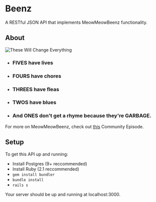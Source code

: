 # Beenz
A RESTful JSON API that implements MeowMeowBeenz functionality.

## About
![These Will Change
Everything](https://launchrock-assets.s3.amazonaws.com/logo-files/F5RLW1SQ_1394154586970.png?_=0)

- ### FIVES have lives
- ### FOURS have chores
- ### THREES have fleas
- ### TWOS have blues
- ### And ONES don't get a rhyme because they're GARBAGE.

For more on MeowMeowBeenz, check out [this](http://www.hulu.com/watch/605242) Community Episode.

## Setup

To get this API up and running:

- Install Postgres (9+ reccommended)
- Install Ruby (2.1 reccommended)
- `gem install bundler`
- `bundle install`
- `rails s`

Your server should be up and running at localhost:3000.

